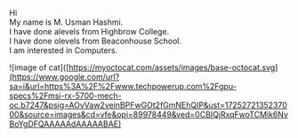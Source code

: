 Hi\
My name is M. Usman Hashmi.\
I have done alevels from Highbrow College.\
I have done olevels from Beaconhouse School.\
I am interested in Computers.

![image of cat]([https://myoctocat.com/assets/images/base-octocat.svg](https://www.google.com/url?sa=i&url=https%3A%2F%2Fwww.techpowerup.com%2Fgpu-specs%2Fmsi-rx-5700-mech-oc.b7247&psig=AOvVaw2veinBPFwGOt2fGmNEhQIP&ust=1725272135237000&source=images&cd=vfe&opi=89978449&ved=0CBIQjRxqFwoTCMik6NvBoYgDFQAAAAAdAAAAABAE)
